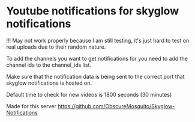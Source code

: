 # Youtube notifications for skyglow notifications

!!! May not work properly because I am still testing, it's just hard to test on real uploads due to their random nature.

To add the channels you want to get notifications for you need to add the channel ids to the channel_ids list.

Make sure that the notification data is being sent to the correct port that skyglow notifications is hosted on.

Default time to check for new videos is 1800 seconds (30 minutes)

Made for this server
https://github.com/ObscureMosquito/Skyglow-Notifications
